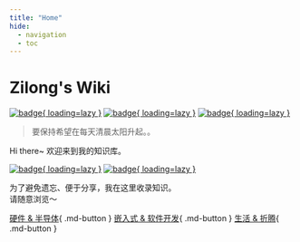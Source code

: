 ```yaml
---
title: "Home"
hide:
  - navigation
  - toc
---
```


# Zilong's Wiki

[![badge](https://img.shields.io/github/deployments/zhongzl728/wiki/Production?label=Build&style=flat-square){ loading=lazy }](https://vercel.com/zhongzl728s-projects/wiki/deployments)
[![badge](https://img.shields.io/github/last-commit/zhongzl728/wiki?color=FCD734&label=Last%20commit&style=flat-square){ loading=lazy }](https://https://github.com/zhongzl728/wiki/commits/main/)
[![badge](https://img.shields.io/badge/Contact%20%26%20Subscribe-me-34ABE0?&style=flat-square){ loading=lazy }](https://wiki-zilong.com/Contact-and-Subscribe/)

<!--
[![badge](https://img.shields.io/badge/dynamic/json?label=GitHub&query=%24.data.totalSubs&url=https%3A%2F%2Fapi.spencerwoo.com%2Fsubstats%2F%3Fsource%3Dgithub%26queryKey%3Dlinyuxuanlin&labelColor=555555&color=282c34&longCache=true?&style=for-the-badge){ loading=lazy }](https://github.com/linyuxuanlin)
[![badge](https://img.shields.io/badge/dynamic/json?color=282c34&labelColor=0084ff&label=ZHIHU&query=%24.data.totalSubs&url=https%3A%2F%2Fapi.spencerwoo.com%2Fsubstats%2F%3Fsource%3Dzhihu%26queryKey%3Dlinyuxuanlin&longCache=true?&style=for-the-badge){ loading=lazy }](https://www.zhihu.com/people/linyuxuanlin)
[![badge](https://img.shields.io/badge/dynamic/json?label=SSPAI&query=%24.data.totalSubs&url=https%3A%2F%2Fapi.spencerwoo.com%2Fsubstats%2F%3Fsource%3Dsspai%26queryKey%3Dpower&color=282c34&labelColor=d71a1b&longCache=true?&style=for-the-badge){ loading=lazy }](https://sspai.com/u/power/)
[![badge](https://img.shields.io/badge/dynamic/json?labelColor=FE7398&label=BILIBILI&query=%24.data.totalSubs&url=https%3A%2F%2Fapi.spencerwoo.com%2Fsubstats%2F%3Fsource%3Dbilibili%26queryKey%3D349536948&color=282c34&longCache=true?&style=for-the-badge){ loading=lazy }](https://space.bilibili.com/349536948)
-->

> 要保持希望在每天清晨太阳升起。。

Hi there~ 欢迎来到我的知识库。

[![badge](https://img.shields.io/badge/知识库-Wiki-34ABE0?&style=flat-square){ loading=lazy }](https://wiki-zilong.com/)
[![badge](https://img.shields.io/badge/硬件作品集-Works-a5b0ed?&style=flat-square){ loading=lazy }](https://works.wiki-zilong.com/)

为了避免遗忘、便于分享，我在这里收录知识。  
请随意浏览～

[硬件 & 半导体](https://wiki-zilong.com/基础元器件){ .md-button }
[嵌入式 & 软件开发](https://wiki-zilong.com/初始Cadnece){ .md-button }
[生活 & 折腾](https://wiki-zilong.com/搭建属于自己的HomeLab){ .md-button }
